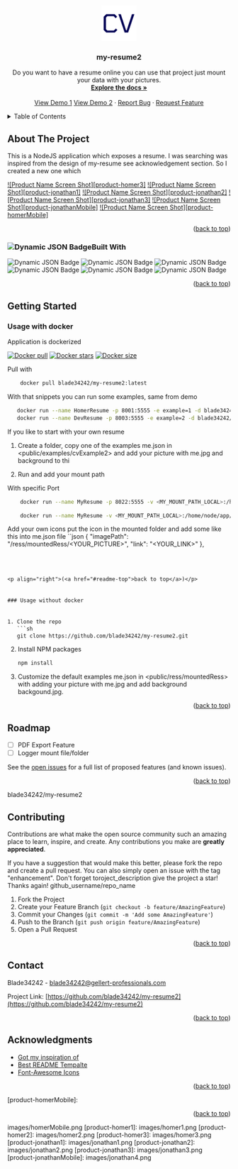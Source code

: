 
<!-- PROJECT LOGO -->
<br />
<div align="center">
  <a href="https://github.com/blade34242/my-resume2">
    <img src="images/logo.png" alt="Logo" width="80" height="80">
  </a>

<h3 align="center">my-resume2</h3>

  <p align="center">
    Do you want to have a resume online you can use that project just mount your data with your pictures.
    <br />
    <a href="https://github.com/blade34242/my-resume2"><strong>Explore the docs »</strong></a>
    <br />
    <br />
    <a href="https://homer.gellert-innovation.com">View Demo 1</a>
    <a href="https://jonathan.gellert-innovation.com">View Demo 2</a>
    ·
    <a href="https://github.com/blade34242/my-resume2/issues">Report Bug</a>
    ·
    <a href="https://github.com/blade34242/my-resume2/issues">Request Feature</a>
  </p>
</div>



<!-- TABLE OF CONTENTS -->
<details>
  <summary>Table of Contents</summary>
  <ol>
    <li>
      <a href="#about-the-project">About The Project</a>
      <ul>
        <li><a href="#built-with">Built With</a></li>
      </ul>
    </li>
    <li>
      <a href="#getting-started">Getting Started</a>
      <ul>
        <li><a href="#usage-with-docker">Usage with docker</a></li>
        <li><a href="#usage-without-docker">Usage without docker</a></li>
      </ul>
    </li>
    <li><a href="#roadmap">Roadmap</a></li>
    <li><a href="#contributing">Contributing</a></li>
    <li><a href="#contact">Contact</a></li>
    <li><a href="#acknowledgments">Acknowledgments</a></li>
  </ol>
</details>



<!-- ABOUT THE PROJECT -->
## About The Project

This is a NodeJS application which exposes a resume. I was searching was inspired from the design of my-resume see acknowledgement section. 
So I created a new one which 

[![Product Name Screen Shot][product-homer3]](https://homer.gellert-innovation.com)
[![Product Name Screen Shot][product-jonathan1]](https://jonathan.gellert-innovation.com)
[![Product Name Screen Shot][product-jonathan2]](https://jonathan.gellert-innovation.com)
[![Product Name Screen Shot][product-jonathan3]](https://jonathan.gellert-innovation.com)
[![Product Name Screen Shot][product-jonathanMobile]](https://jonathan.gellert-innovation.com)
[![Product Name Screen Shot][product-homerMobile]](https://homer.gellert-innovation.com)


<p align="right">(<a href="#readme-top">back to top</a>)</p>



### ![Dynamic JSON Badge](https://img.shields.io/badge/dynamic/json?url=https%3A%2F%2Fraw.githubusercontent.com%2Fblade34242%2Fmy-resume2%2Fmain%2Fpackage.json&query=%24.dependencies.font-awesome&label=font-awesome)Built With

![Dynamic JSON Badge](https://img.shields.io/badge/dynamic/json?url=https%3A%2F%2Fraw.githubusercontent.com%2Fblade34242%2Fmy-resume2%2Fmain%2Fpackage.json&query=%24.dependencies.bootstrap&label=Bootstrap)
![Dynamic JSON Badge](https://img.shields.io/badge/dynamic/json?url=https%3A%2F%2Fraw.githubusercontent.com%2Fblade34242%2Fmy-resume2%2Fmain%2Fpackage.json&query=%24.dependencies.bootstrap&label=Bootstrap)
![Dynamic JSON Badge](https://img.shields.io/badge/dynamic/json?url=https%3A%2F%2Fraw.githubusercontent.com%2Fblade34242%2Fmy-resume2%2Fmain%2Fpackage.json&query=%24.dependencies.ejs&label=EJS)
![Dynamic JSON Badge](https://img.shields.io/badge/dynamic/json?url=https%3A%2F%2Fraw.githubusercontent.com%2Fblade34242%2Fmy-resume2%2Fmain%2Fpackage.json&query=%24.dependencies.express&label=Express)
![Dynamic JSON Badge](https://img.shields.io/badge/dynamic/json?url=https%3A%2F%2Fraw.githubusercontent.com%2Fblade34242%2Fmy-resume2%2Fmain%2Fpackage.json&query=%24.dependencies.log4js&label=log4js)
![Dynamic JSON Badge](https://img.shields.io/badge/dynamic/json?url=https%3A%2F%2Fraw.githubusercontent.com%2Fblade34242%2Fmy-resume2%2Fmain%2Fpackage.json&query=%24.dependencies.path&label=path)


<p align="right">(<a href="#readme-top">back to top</a>)</p>


<!-- GETTING STARTED -->
## Getting Started


### Usage with docker

Application is dockerized 

[![Docker pull](https://img.shields.io/docker/pulls/blade34242/my-resume2)](https://hub.docker.com/r/blade34242/my-resume2)
[![Docker stars](https://img.shields.io/docker/stars/blade34242/my-resume2)](https://hub.docker.com/r/blade34242/my-resume2)
[![Docker size](https://img.shields.io/docker/image-size/blade34242/my-resume2/latest)](https://hub.docker.com/r/blade34242/my-resume2) 

Pull with

```sh
    docker pull blade34242/my-resume2:latest 
```

With that snippets you can run some examples, same from demo

```sh
   docker run --name HomerResume -p 8001:5555 -e example=1 -d blade34242/my-resume2:latest   
   docker run --name DevResume -p 8003:5555 -e example=2 -d blade34242/my-resume2:latest
```


If you like to start with your own resume

1. Create a folder, copy one of the examples me.json in <public/examples/cvExample2> and add your picture with me.jpg and background to thi

2. Run and add your mount path

With specific Port
```sh
    docker run --name MyResume -p 8022:5555 -v <MY_MOUNT_PATH_LOCAL>:/home/node/app/public/ress/mountedRess -d blade34242/my-resume2:latest
```

```sh
    docker run --name MyResume -v <MY_MOUNT_PATH_LOCAL>:/home/node/app/public/ress/mountedRess -d blade34242/my-resume2:latest
```

Add your own icons put the icon in the mounted folder and add some like this into me.json file
``json
        {
            "imagePath": "/ress/mountedRess/<YOUR_PICTURE>",
            "link": "<YOUR_LINK>"
        },
```



<p align="right">(<a href="#readme-top">back to top</a>)</p>


### Usage without docker


1. Clone the repo
   ```sh
   git clone https://github.com/blade34242/my-resume2.git
   ```
2. Install NPM packages
   ```sh
   npm install
   ```
3. Customize the default examples me.json in <public/ress/mountedRess> with adding your picture with me.jpg and add background backgound.jpg.



<p align="right">(<a href="#readme-top">back to top</a>)</p>


<!-- ROADMAP -->
## Roadmap

- [ ] PDF Export Feature
- [ ] Logger mount file/folder

See the [open issues](https://github.com/blade34242/my-resume2/issues) for a full list of proposed features (and known issues).

<p align="right">(<a href="#readme-top">back to top</a>)</p>


<!-- CONTRIBUTING -->blade34242/my-resume2
## Contributing

Contributions are what make the open source community such an amazing place to learn, inspire, and create. Any contributions you make are **greatly appreciated**.

If you have a suggestion that would make this better, please fork the repo and create a pull request. You can also simply open an issue with the tag "enhancement".
Don't forget toroject_description give the project a star! Thanks again!
github_username/repo_name
1. Fork the Project
2. Create your Feature Branch (`git checkout -b feature/AmazingFeature`)
3. Commit your Changes (`git commit -m 'Add some AmazingFeature'`)
4. Push to the Branch (`git push origin feature/AmazingFeature`)
5. Open a Pull Request

<p align="right">(<a href="#readme-top">back to top</a>)</p>


<!-- CONTACT -->
## Contact

Blade34242 - blade34242@gellert-professionals.com

Project Link: [https://github.com/blade34242/my-resume2](https://github.com/blade34242/my-resume2)

<p align="right">(<a href="#readme-top">back to top</a>)</p>



<!-- ACKNOWLEDGMENTS -->
## Acknowledgments

* [Got my inspiration of ](https://github.com/nouchka/docker-hackmyresume)
* [Best README Tempalte](https://github.com/othneildrew/Best-README-Template)
* [Font-Awesome Icons](https://fontawesome.com/icons)

<p align="right">(<a href="#readme-top">back to top</a>)</p>


<!-- MARKDOWN LINKS & IMAGES -->
<!-- https://www.markdownguide.org/basic-syntax/#reference-style-links -->
[product-homerMobile]: 
<p align="right">(<a href="#readme-top">back to top</a>)</p>images/homerMobile.png   
[product-homer1]: images/homer1.png
[product-homer2]: images/homer2.png
[product-homer3]: images/homer3.png
[product-jonathan1]: images/jonathan1.png
[product-jonathan2]: images/jonathan2.png
[product-jonathan3]: images/jonathan3.png
[product-jonathanMobile]: images/jonathan4.png